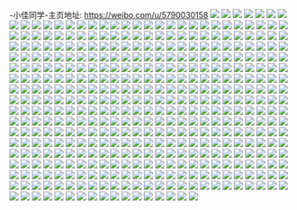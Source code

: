 -小佳同学-主页地址: https://weibo.com/u/5790030158 
![](https://wx4.sinaimg.cn/mw2000/006jQnlcly1h9ipfv0jtij32c034lx6s.jpg) 
![](https://wx4.sinaimg.cn/mw2000/006jQnlcly1h9ipfwfg6dj32c0351b2c.jpg) 
![](https://wx4.sinaimg.cn/mw2000/006jQnlcly1h9ipfs312gj32de35sqv7.jpg) 
![](https://wx4.sinaimg.cn/mw2000/006jQnlcly1h9ipfyxp65j32ct3517wk.jpg) 
![](https://wx4.sinaimg.cn/mw2000/006jQnlcly1h9ipg08amrj326a31tkjm.jpg) 
![](https://wx4.sinaimg.cn/mw2000/006jQnlcly1h9g8qrf9duj32c0340qv6.jpg) 
![](https://wx4.sinaimg.cn/mw2000/006jQnlcly1h9g8qq8lbgj32c0341x6r.jpg) 
![](https://wx4.sinaimg.cn/mw2000/006jQnlcly1h9g8qt1yn3j32c0340u0y.jpg) 
![](https://wx4.sinaimg.cn/mw2000/006jQnlcly1h9g8qu6otgj32c0340qv6.jpg) 
![](https://wx4.sinaimg.cn/mw2000/006jQnlcly1h9g8qofm05j32c034db2a.jpg) 
![](https://wx4.sinaimg.cn/mw2000/006jQnlcly1h9g8qvair9j32c0340npf.jpg) 
![](https://wx4.sinaimg.cn/mw2000/006jQnlcly1h9g8qwcsqij32c02c0hdu.jpg) 
![](https://wx4.sinaimg.cn/mw2000/006jQnlcly1h9g8qx383sj32c02c0hdu.jpg) 
![](https://wx4.sinaimg.cn/mw2000/006jQnlcly1h9g8qy512ij32c02c0u0z.jpg) 
![](https://wx4.sinaimg.cn/mw2000/006jQnlcly1h93rpr3st9j32c03401kz.jpg) 
![](https://wx4.sinaimg.cn/mw2000/006jQnlcly1h93rpsf64wj32c0340x6q.jpg) 
![](https://wx4.sinaimg.cn/mw2000/006jQnlcly1h8z6rzrknij32c03457wj.jpg) 
![](https://wx4.sinaimg.cn/mw2000/006jQnlcly1h8z6rtq82bj32c0341u0z.jpg) 
![](https://wx4.sinaimg.cn/mw2000/006jQnlcly1h8z6s4ak1hj32c034h1kz.jpg) 
![](https://wx4.sinaimg.cn/mw2000/006jQnlcly1h8z6sf46uaj32c0340x6r.jpg) 
![](https://wx4.sinaimg.cn/mw2000/006jQnlcly1h8z6s7jqbaj32c0358npe.jpg) 
![](https://wx4.sinaimg.cn/mw2000/006jQnlcly1h8z6sbf9rmj32c0354npe.jpg) 
![](https://wx4.sinaimg.cn/mw2000/006jQnlcly1h8s23v9cxhj326c331e82.jpg) 
![](https://wx4.sinaimg.cn/mw2000/006jQnlcly1h8s23ue5snj322m34w1ky.jpg) 
![](https://wx4.sinaimg.cn/mw2000/006jQnlcly1h8s23w9kmmj3253300qv6.jpg) 
![](https://wx4.sinaimg.cn/mw2000/006jQnlcly1h8s23xn1s7j326w30db2b.jpg) 
![](https://wx4.sinaimg.cn/mw2000/006jQnlcly1h8c24hqonvj32bj3334qr.jpg) 
![](https://wx4.sinaimg.cn/mw2000/006jQnlcly1h8c24ji3q2j32c034ikjn.jpg) 
![](https://wx4.sinaimg.cn/mw2000/006jQnlcly1h8c24kzeuzj32bn35s1kz.jpg) 
![](https://wx4.sinaimg.cn/mw2000/006jQnlcly1h8c24g081uj32c035pe83.jpg) 
![](https://wx4.sinaimg.cn/mw2000/006jQnlcly1h89nszmkqfj30zk0zkq85.jpg) 
![](https://wx4.sinaimg.cn/mw2000/006jQnlcly1h88j6mf6i6j328233p4qq.jpg) 
![](https://wx4.sinaimg.cn/mw2000/006jQnlcly1h88j6qf32vj32c034l7wk.jpg) 
![](https://wx4.sinaimg.cn/mw2000/006jQnlcly1h88j6vffkij32c034tnpg.jpg) 
![](https://wx4.sinaimg.cn/mw2000/006jQnlcly1h88j6k5bibj32c034he84.jpg) 
![](https://wx4.sinaimg.cn/mw2000/006jQnlcly1h88j6xs3y0j31sc2ds1ky.jpg) 
![](https://wx4.sinaimg.cn/mw2000/006jQnlcly1h88j71259yj32c034qkjn.jpg) 
![](https://wx4.sinaimg.cn/mw2000/006jQnlcly1h82rhocodaj32c03411kz.jpg) 
![](https://wx4.sinaimg.cn/mw2000/006jQnlcly1h82rhjj26cj334033whdw.jpg) 
![](https://wx4.sinaimg.cn/mw2000/006jQnlcly1h82rhs0lr5j334033wx6r.jpg) 
![](https://wx4.sinaimg.cn/mw2000/006jQnlcly1h82rhug7ijj32c02c0hdu.jpg) 
![](https://wx4.sinaimg.cn/mw2000/006jQnlcly1h7ujnffvkwj32c0340kjo.jpg) 
![](https://wx4.sinaimg.cn/mw2000/006jQnlcly1h7ujnc9c87j32c032vqv7.jpg) 
![](https://wx4.sinaimg.cn/mw2000/006jQnlcly1h7ujnhvg58j32c031q4qs.jpg) 
![](https://wx4.sinaimg.cn/mw2000/006jQnlcly1h7ujnjpgulj32c03407wj.jpg) 
![](https://wx4.sinaimg.cn/mw2000/006jQnlcly1h7ujnnffvpj32c034qx6r.jpg) 
![](https://wx4.sinaimg.cn/mw2000/006jQnlcly1h7ujnop4z6j32c0352b2a.jpg) 
![](https://wx4.sinaimg.cn/mw2000/006jQnlcly1h7ujnpr9rtj32c034onpe.jpg) 
![](https://wx4.sinaimg.cn/mw2000/006jQnlcly1h7ujnr0yplj32c032dhdv.jpg) 
![](https://wx4.sinaimg.cn/mw2000/006jQnlcly1h7jprutw7sj32c03417wj.jpg) 
![](https://wx4.sinaimg.cn/mw2000/006jQnlcly1h7jprnxexzj32c0341b2b.jpg) 
![](https://wx4.sinaimg.cn/mw2000/006jQnlcly1h7jpshxmx2j32c0341x6r.jpg) 
![](https://wx4.sinaimg.cn/mw2000/006jQnlcly1h7jpsl4t3xj3286340npe.jpg) 
![](https://wx4.sinaimg.cn/mw2000/006jQnlcly1h7hx97v975j326734f7wi.jpg) 
![](https://wx4.sinaimg.cn/mw2000/006jQnlcly1h7hx99q2m9j32c03414qr.jpg) 
![](https://wx4.sinaimg.cn/mw2000/006jQnlcly1h7hx96z44bj32c0340u0y.jpg) 
![](https://wx4.sinaimg.cn/mw2000/006jQnlcly1h7gue4qnczj31sf16wtn3.jpg) 
![](https://wx4.sinaimg.cn/mw2000/006jQnlcly1h7gue468u4j32i11mv4qp.jpg) 
![](https://wx4.sinaimg.cn/mw2000/006jQnlcly1h7gue52dkrj313u1nntbc.jpg) 
![](https://wx4.sinaimg.cn/mw2000/006jQnlcly1h7gue5wcxpj335s23ukjl.jpg) 
![](https://wx4.sinaimg.cn/mw2000/006jQnlcly1h7c5mhfj6qj326y34uu0y.jpg) 
![](https://wx4.sinaimg.cn/mw2000/006jQnlcly1h7c5mj4esqj32by340npf.jpg) 
![](https://wx4.sinaimg.cn/mw2000/006jQnlcly1h79sp0n1pfj32c0340k4y.jpg) 
![](https://wx4.sinaimg.cn/mw2000/006jQnlcly1h79sp830hhj329b341kjm.jpg) 
![](https://wx4.sinaimg.cn/mw2000/006jQnlcly1h79sp1suu9j32c0341ait.jpg) 
![](https://wx4.sinaimg.cn/mw2000/006jQnlcly1h79sp590thj32c0341gur.jpg) 
![](https://wx4.sinaimg.cn/mw2000/006jQnlcly1h79sozbjr6j32c034dwo0.jpg) 
![](https://wx4.sinaimg.cn/mw2000/006jQnlcly1h79sp6j9ktj31sc2dse02.jpg) 
![](https://wx4.sinaimg.cn/mw2000/006jQnlcly1h79sp914tij32c0340e82.jpg) 
![](https://wx4.sinaimg.cn/mw2000/006jQnlcly1h73yfyjssij32c0340u0z.jpg) 
![](https://wx4.sinaimg.cn/mw2000/006jQnlcly1h73yfv1e9zj31w01w0wx2.jpg) 
![](https://wx4.sinaimg.cn/mw2000/006jQnlcly1h6zdxlb4xej32c0341b2c.jpg) 
![](https://wx4.sinaimg.cn/mw2000/006jQnlcly1h6zdxnew7wj32c0340u0z.jpg) 
![](https://wx4.sinaimg.cn/mw2000/006jQnlcly1h6zdxrvwzwj32c034m4iq.jpg) 
![](https://wx4.sinaimg.cn/mw2000/006jQnlcly1h6zdxpfx8zj32c034hu0z.jpg) 
![](https://wx4.sinaimg.cn/mw2000/006jQnlcly1h6zdxzg44zj32c02c0e82.jpg) 
![](https://wx4.sinaimg.cn/mw2000/006jQnlcly1h6zdxviytjj32c0341kjn.jpg) 
![](https://wx4.sinaimg.cn/mw2000/006jQnlcly1h6zdxivqt0j32c0341au1.jpg) 
![](https://wx4.sinaimg.cn/mw2000/006jQnlcly1h6zdxyn1r4j32c0351tva.jpg) 
![](https://wx4.sinaimg.cn/mw2000/006jQnlcly1h6vzitu2cbj3207340hdu.jpg) 
![](https://wx4.sinaimg.cn/mw2000/006jQnlcly1h6vziv53cij33402c01kz.jpg) 
![](https://wx4.sinaimg.cn/mw2000/006jQnlcly1h6eapfewloj325y264e82.jpg) 
![](https://wx4.sinaimg.cn/mw2000/006jQnlcly1h6eapgocsaj32c02c0npd.jpg) 
![](https://wx4.sinaimg.cn/mw2000/006jQnlcly1h6eapdhggfj326d270hdu.jpg) 
![](https://wx4.sinaimg.cn/mw2000/006jQnlcly1h6b1gaylwgj32bz3404et.jpg) 
![](https://wx4.sinaimg.cn/mw2000/006jQnlcly1h6b1g5k3v9j32bz340to1.jpg) 
![](https://wx4.sinaimg.cn/mw2000/006jQnlcly1h6b1gdo9pgj32bz340nab.jpg) 
![](https://wx4.sinaimg.cn/mw2000/006jQnlcly1h6b1getmq5j32c22c0npe.jpg) 
![](https://wx4.sinaimg.cn/mw2000/006jQnlcly1h6b1giawmjj32c0341e81.jpg) 
![](https://wx4.sinaimg.cn/mw2000/006jQnlcly1h6b1gm3qaxj32bz340x6q.jpg) 
![](https://wx4.sinaimg.cn/mw2000/006jQnlcly1h6b1gnt4vyj32c0340u0z.jpg) 
![](https://wx4.sinaimg.cn/mw2000/006jQnlcly1h6b1gpj1jfj32c03404qs.jpg) 
![](https://wx4.sinaimg.cn/mw2000/006jQnlcly1h62z4vsd5lj32c0341npe.jpg) 
![](https://wx4.sinaimg.cn/mw2000/006jQnlcly1h62z4xa7cuj32c0341e83.jpg) 
![](https://wx4.sinaimg.cn/mw2000/006jQnlcly1h62z4yfkyej32c033zwud.jpg) 
![](https://wx4.sinaimg.cn/mw2000/006jQnlcly1h62z52ebp4j32c0340npk.jpg) 
![](https://wx4.sinaimg.cn/mw2000/006jQnlcly1h62z545ipyj32c03414qs.jpg) 
![](https://wx4.sinaimg.cn/mw2000/006jQnlcly1h62z5519hmj31mp26aahh.jpg) 
![](https://wx4.sinaimg.cn/mw2000/006jQnlcly1h62z55k98oj31o0280dn9.jpg) 
![](https://wx4.sinaimg.cn/mw2000/006jQnlcly1h5x4d4wrjfj30wc1cpq7y.jpg) 
![](https://wx4.sinaimg.cn/mw2000/006jQnlcly1h5x4d64ouij30wc1cjx34.jpg) 
![](https://wx4.sinaimg.cn/mw2000/006jQnlcly1h5x4d3jy7mj316o1kwhdu.jpg) 
![](https://wx4.sinaimg.cn/mw2000/006jQnlcly1h5uqvz639pj32c0314kjm.jpg) 
![](https://wx4.sinaimg.cn/mw2000/006jQnlcly1h5uqvy10l0j32c034hkjn.jpg) 
![](https://wx4.sinaimg.cn/mw2000/006jQnlcly1h5uqw080v9j325q34lnpe.jpg) 
![](https://wx4.sinaimg.cn/mw2000/006jQnlcly1h5uqw491plj32c02c0x6r.jpg) 
![](https://wx4.sinaimg.cn/mw2000/006jQnlcly1h5uqw22e7ej326g32me82.jpg) 
![](https://wx4.sinaimg.cn/mw2000/006jQnlcly1h5uqw16rl9j32c0341hdu.jpg) 
![](https://wx4.sinaimg.cn/mw2000/006jQnlcly1h5uqw31xkyj32c03401ky.jpg) 
![](https://wx4.sinaimg.cn/mw2000/006jQnlcly1h5uqw4x1ynj31r02c04qp.jpg) 
![](https://wx4.sinaimg.cn/mw2000/006jQnlcly1h5mwruyfqdj33403404qu.jpg) 
![](https://wx4.sinaimg.cn/mw2000/006jQnlcly1h5mwrwu1z5j3340340hdx.jpg) 
![](https://wx4.sinaimg.cn/mw2000/006jQnlcly1h5mwryan73j32g43404qs.jpg) 
![](https://wx4.sinaimg.cn/mw2000/006jQnlcly1h4w9gr4jbjj32bz340hdv.jpg) 
![](https://wx4.sinaimg.cn/mw2000/006jQnlcly1h4w9gwoxojj32bz340hdv.jpg) 
![](https://wx4.sinaimg.cn/mw2000/006jQnlcly1h4w9h711dzj32bz340kjq.jpg) 
![](https://wx4.sinaimg.cn/mw2000/006jQnlcly1h4w9fzn0b6j32c02c0u0y.jpg) 
![](https://wx4.sinaimg.cn/mw2000/006jQnlcly1h4w9hbhrrrj32c0340hdu.jpg) 
![](https://wx4.sinaimg.cn/mw2000/006jQnlcly1h4w9hddqiyj32bz340b2b.jpg) 
![](https://wx4.sinaimg.cn/mw2000/006jQnlcly1h4w9heqfcqj32c0340kjm.jpg) 
![](https://wx4.sinaimg.cn/mw2000/006jQnlcly1h4w9hgf4voj32bz340b2a.jpg) 
![](https://wx4.sinaimg.cn/mw2000/006jQnlcly1h4jd5c0jh8j32bz3404qt.jpg) 
![](https://wx4.sinaimg.cn/mw2000/006jQnlcly1h4jd5lrebqj32122zp4qr.jpg) 
![](https://wx4.sinaimg.cn/mw2000/006jQnlcly1h4jd5jfm1dj32bz3401l1.jpg) 
![](https://wx4.sinaimg.cn/mw2000/006jQnlcly1h4jd53tfdlj32bz3407wl.jpg) 
![](https://wx4.sinaimg.cn/mw2000/006jQnlcly1h4g4eus1ktj32bz340npe.jpg) 
![](https://wx4.sinaimg.cn/mw2000/006jQnlcly1h4g4ewmgiuj32by33znpe.jpg) 
![](https://wx4.sinaimg.cn/mw2000/006jQnlcly1h4g4ey70w3j32bz33zu0y.jpg) 
![](https://wx4.sinaimg.cn/mw2000/006jQnlcly1h4g4f6cc2yj32c02kpx6t.jpg) 
![](https://wx4.sinaimg.cn/mw2000/006jQnlcly1h4g4esioyej32c0340u0y.jpg) 
![](https://wx4.sinaimg.cn/mw2000/006jQnlcly1h4g4f8ba41j32bz340b2a.jpg) 
![](https://wx4.sinaimg.cn/mw2000/006jQnlcly1h4g4frw9e4j32bz3401kz.jpg) 
![](https://wx4.sinaimg.cn/mw2000/006jQnlcly1h4ado46j6bj32a532kqv6.jpg) 
![](https://wx4.sinaimg.cn/mw2000/006jQnlcly1h4ado5n2wxj328a340kjm.jpg) 
![](https://wx4.sinaimg.cn/mw2000/006jQnlcly1h4adobpi01j32bz340e83.jpg) 
![](https://wx4.sinaimg.cn/mw2000/006jQnlcly1h4adodrve9j328z33ze82.jpg) 
![](https://wx4.sinaimg.cn/mw2000/006jQnlcly1h4adoiqekij32be33z1kz.jpg) 
![](https://wx4.sinaimg.cn/mw2000/006jQnlcly1h4ado2qs3tj30u01swgwg.jpg) 
![](https://wx4.sinaimg.cn/mw2000/006jQnlcly1h3x5vjb8inj324a340e85.jpg) 
![](https://wx4.sinaimg.cn/mw2000/006jQnlcly1h3x5vqbdevj32c0340nph.jpg) 
![](https://wx4.sinaimg.cn/mw2000/006jQnlcly1h3t1qsh24dj32973277wi.jpg) 
![](https://wx4.sinaimg.cn/mw2000/006jQnlcly1h3t1qthqpyj324u33y7wi.jpg) 
![](https://wx4.sinaimg.cn/mw2000/006jQnlcly1h3t1quv7asj325g33z1ky.jpg) 
![](https://wx4.sinaimg.cn/mw2000/006jQnlcly1h3curn77egj32bn33zx6q.jpg) 
![](https://wx4.sinaimg.cn/mw2000/006jQnlcly1h3curlwax2j32bt340kjo.jpg) 
![](https://wx4.sinaimg.cn/mw2000/006jQnlcly1h3curp92pwj32bk340qv8.jpg) 
![](https://wx4.sinaimg.cn/mw2000/006jQnlcly1h3ahjeitgej30wi1ycn6s.jpg) 
![](https://wx4.sinaimg.cn/mw2000/006jQnlcly1h3ahjezxs4j30wi1yc136.jpg) 
![](https://wx4.sinaimg.cn/mw2000/006jQnlcly1h36kdsg6vfj31o0280kjl.jpg) 
![](https://wx4.sinaimg.cn/mw2000/006jQnlcly1h36kdnaihjj33403404qs.jpg) 
![](https://wx4.sinaimg.cn/mw2000/006jQnlcly1h36kdowp63j322h340hdu.jpg) 
![](https://wx4.sinaimg.cn/mw2000/006jQnlcly1h319yv250fj326k33pb2b.jpg) 
![](https://wx4.sinaimg.cn/mw2000/006jQnlcly1h2veqq10ubj33403404qt.jpg) 
![](https://wx4.sinaimg.cn/mw2000/006jQnlcly1h2vequ3e5dj32c03404qr.jpg) 
![](https://wx4.sinaimg.cn/mw2000/006jQnlcly1h2v00gh4xlj32bh2qrhdu.jpg) 
![](https://wx4.sinaimg.cn/mw2000/006jQnlcly1h2v00iyjsgj31o02807wh.jpg) 
![](https://wx4.sinaimg.cn/mw2000/006jQnlcly1h2quol6e3sj30wi1yc7wh.jpg) 
![](https://wx4.sinaimg.cn/mw2000/006jQnlcly1h2ifm9eo6kj32bz33yhdw.jpg) 
![](https://wx4.sinaimg.cn/mw2000/006jQnlcly1h2ifmb1axqj328w2yhhdu.jpg) 
![](https://wx4.sinaimg.cn/mw2000/006jQnlcly1h2ifmjnzoqj32bk3404qr.jpg) 
![](https://wx4.sinaimg.cn/mw2000/006jQnlcly1h2ifmqz0n4j32be340e85.jpg) 
![](https://wx4.sinaimg.cn/mw2000/006jQnlcly1h2ifmt5ybqj327z334hdv.jpg) 
![](https://wx4.sinaimg.cn/mw2000/006jQnlcly1h2ifmxxfsjj324t30j7wj.jpg) 
![](https://wx4.sinaimg.cn/mw2000/006jQnlcly1h2ifmzxr30j31o0280kjl.jpg) 
![](https://wx4.sinaimg.cn/mw2000/006jQnlcly1h2ifn1tvohj323k2ziqv5.jpg) 
![](https://wx4.sinaimg.cn/mw2000/006jQnlcly1h2ifn41a1tj32as2wfu0y.jpg) 
![](https://wx4.sinaimg.cn/mw2000/006jQnlcly1h280oqxym9j32d4340npf.jpg) 
![](https://wx4.sinaimg.cn/mw2000/006jQnlcly1h25qg1p2h5j31o0280e81.jpg) 
![](https://wx4.sinaimg.cn/mw2000/006jQnlcly1h25qg0x4kej31o0280kjl.jpg) 
![](https://wx4.sinaimg.cn/mw2000/006jQnlcly1h25qg3ty90j3340340e84.jpg) 
![](https://wx4.sinaimg.cn/mw2000/006jQnlcly1h25qg554v6j33403437wj.jpg) 
![](https://wx4.sinaimg.cn/mw2000/006jQnlcly1h25qgc1y8qj31o0280npf.jpg) 
![](https://wx4.sinaimg.cn/mw2000/006jQnlcly1h21cjj1eq6j30wi1ycdw9.jpg) 
![](https://wx4.sinaimg.cn/mw2000/006jQnlcly1h1kxeopweyj329k2xa1l0.jpg) 
![](https://wx4.sinaimg.cn/mw2000/006jQnlcly1h1kxemv76rj32bx3404qt.jpg) 
![](https://wx4.sinaimg.cn/mw2000/006jQnlcly1h1kxeqmqbuj32bb340kjo.jpg) 
![](https://wx4.sinaimg.cn/mw2000/006jQnlcly1h1kxero3zkj3257257e82.jpg) 
![](https://wx4.sinaimg.cn/mw2000/006jQnlcly1h1kxesc1exj32c02c07wi.jpg) 
![](https://wx4.sinaimg.cn/mw2000/006jQnlcly1h1kxets3caj325q340npf.jpg) 
![](https://wx4.sinaimg.cn/mw2000/006jQnlcly1h1kxey2npwj323t3407wk.jpg) 
![](https://wx4.sinaimg.cn/mw2000/006jQnlcly1h1kxezwdqoj31o0280e82.jpg) 
![](https://wx4.sinaimg.cn/mw2000/006jQnlcly1h1f7eyh6isj329e2z8x6p.jpg) 
![](https://wx4.sinaimg.cn/mw2000/006jQnlcly1h1f7f03b2rj32b3340kjm.jpg) 
![](https://wx4.sinaimg.cn/mw2000/006jQnlcly1h1f7exdkqnj32b6340e82.jpg) 
![](https://wx4.sinaimg.cn/mw2000/006jQnlcly1h1f7f1cn4jj32c0340hdu.jpg) 
![](https://wx4.sinaimg.cn/mw2000/006jQnlcly1h1f7f2e188j32bn3401ky.jpg) 
![](https://wx4.sinaimg.cn/mw2000/006jQnlcly1h1f7f456ahj32b32zmnpd.jpg) 
![](https://wx4.sinaimg.cn/mw2000/006jQnlcly1h12nxkjt7fj32882vtnpe.jpg) 
![](https://wx4.sinaimg.cn/mw2000/006jQnlcly1h12nxlvyzsj326c2xn4qq.jpg) 
![](https://wx4.sinaimg.cn/mw2000/006jQnlcly1h12nxgikkbj327d354e81.jpg) 
![](https://wx4.sinaimg.cn/mw2000/006jQnlcly1h12nxn2mwtj325c3401ky.jpg) 
![](https://wx4.sinaimg.cn/mw2000/006jQnlcly1gvqomvomnaj32bj340u0y.jpg) 
![](https://wx4.sinaimg.cn/mw2000/006jQnlcly1gvjw4ez2g9j626q340npe02.jpg) 
![](https://wx4.sinaimg.cn/mw2000/006jQnlcly1gvjw4m6w0vj62c0349e8202.jpg) 
![](https://wx4.sinaimg.cn/mw2000/006jQnlcly1gvjw4qlzvxj32be340kjm.jpg) 
![](https://wx4.sinaimg.cn/mw2000/006jQnlcly1gvjw4rp2eqj62c02c0qv502.jpg) 
![](https://wx4.sinaimg.cn/mw2000/006jQnlcly1gv5y7oi7hsj32c034l4qr.jpg) 
![](https://wx4.sinaimg.cn/mw2000/006jQnlcly1gv5y8fxopsj32bz340b2c.jpg) 
![](https://wx4.sinaimg.cn/mw2000/006jQnlcly1gv5y8hbffqj61uf2f97wh02.jpg) 
![](https://wx4.sinaimg.cn/mw2000/006jQnlcly1gv5y8kahp7j329w2n2e82.jpg) 
![](https://wx4.sinaimg.cn/mw2000/006jQnlcly1guu0un3ofhj62c0341qv702.jpg) 
![](https://wx4.sinaimg.cn/mw2000/006jQnlcly1guu0udi7ktj62bz340e8302.jpg) 
![](https://wx4.sinaimg.cn/mw2000/006jQnlcly1guagny18z1j61o01o0b2902.jpg) 
![](https://wx4.sinaimg.cn/mw2000/006jQnlcly1guago3sq9uj61o0280hdt02.jpg) 
![](https://wx4.sinaimg.cn/mw2000/006jQnlcly1gtgt8zxs5jj32c034dhdv.jpg) 
![](https://wx4.sinaimg.cn/mw2000/006jQnlcly1gtgt92dphqj32bn340b2b.jpg) 
![](https://wx4.sinaimg.cn/mw2000/006jQnlcly1gtgt941za9j32bq3407wj.jpg) 
![](https://wx4.sinaimg.cn/mw2000/006jQnlcly1gtgt8xqw7cj32c02c01kz.jpg) 
![](https://wx4.sinaimg.cn/mw2000/006jQnlcly1gt7bybmzizj33402bt4qq.jpg) 
![](https://wx4.sinaimg.cn/mw2000/006jQnlcly1gt7byadlazj32c02d5b2a.jpg) 
![](https://wx4.sinaimg.cn/mw2000/006jQnlcly1gt7by7f6fqj32c0340qv6.jpg) 
![](https://wx4.sinaimg.cn/mw2000/006jQnlcly1gt7byia8uaj33402d1npg.jpg) 
![](https://wx4.sinaimg.cn/mw2000/006jQnlcly1grzgpx0ln1j30wi1ql7on.jpg) 
![](https://wx4.sinaimg.cn/mw2000/006jQnlcly1grzgq0b458j32bz340hdv.jpg) 
![](https://wx4.sinaimg.cn/mw2000/006jQnlcly1grj8tg16haj32c0340b2j.jpg) 
![](https://wx4.sinaimg.cn/mw2000/006jQnlcly1grj8tnukjpj32c0340npm.jpg) 
![](https://wx4.sinaimg.cn/mw2000/006jQnlcly1grj8u0ryhkj32c03401lb.jpg) 
![](https://wx4.sinaimg.cn/mw2000/006jQnlcly1grj8u7wki3j32c02c0npm.jpg) 
![](https://wx4.sinaimg.cn/mw2000/006jQnlcly1grj8uylowlj32c02c04qy.jpg) 
![](https://wx4.sinaimg.cn/mw2000/006jQnlcly1grj8uftl88j32c02c0npn.jpg) 
![](https://wx4.sinaimg.cn/mw2000/006jQnlcly1grj8uohbq0j32c02c0u19.jpg) 
![](https://wx4.sinaimg.cn/mw2000/006jQnlcly1gqtxa99ceej32c02rohdv.jpg) 
![](https://wx4.sinaimg.cn/mw2000/006jQnlcly1gqtxab5ckqj32c02j17wj.jpg) 
![](https://wx4.sinaimg.cn/mw2000/006jQnlcly1gqtxadkjcpj32c03407wk.jpg) 
![](https://wx4.sinaimg.cn/mw2000/006jQnlcly1gq94ehdevpj32a5340he2.jpg) 
![](https://wx4.sinaimg.cn/mw2000/006jQnlcly1gq94etpa1nj32c03404qy.jpg) 
![](https://wx4.sinaimg.cn/mw2000/006jQnlcly1gq94dmvlo5j32bc340npk.jpg) 
![](https://wx4.sinaimg.cn/mw2000/006jQnlcly1gq94f3gh0ij32c03404qw.jpg) 
![](https://wx4.sinaimg.cn/mw2000/006jQnlcly1gom3up0o0kj30u01407a9.jpg) 
![](https://wx4.sinaimg.cn/mw2000/006jQnlcly1gom3umvnylj30u0140wlg.jpg) 
![](https://wx4.sinaimg.cn/mw2000/006jQnlcly1gom3uolsmfj30u0140dmq.jpg) 
![](https://wx4.sinaimg.cn/mw2000/006jQnlcly1gom3ungiw9j30u0140qcf.jpg) 
![](https://wx4.sinaimg.cn/mw2000/006jQnlcly1gom3ulnjxlj30u0140gvs.jpg) 
![](https://wx4.sinaimg.cn/mw2000/006jQnlcly1gom3uptwyyj30u0140wlk.jpg) 
![](https://wx4.sinaimg.cn/mw2000/006jQnlcly1gn89u1jra6j33402c04qs.jpg) 
![](https://wx4.sinaimg.cn/mw2000/006jQnlcly1gn89uro68yj32c0340x6s.jpg) 
![](https://wx4.sinaimg.cn/mw2000/006jQnlcly1gn89uy94eaj32c02c0npe.jpg) 
![](https://wx4.sinaimg.cn/mw2000/006jQnlcly1gn89v1lfaej32c02c0hdu.jpg) 
![](https://wx4.sinaimg.cn/mw2000/006jQnlcly1gn2j0owmfdj32c0340e84.jpg) 
![](https://wx4.sinaimg.cn/mw2000/006jQnlcly1gmz8vemd4tj30u01407ea.jpg) 
![](https://wx4.sinaimg.cn/mw2000/006jQnlcly1gmz8vdg8s3j30u0140dpp.jpg) 
![](https://wx4.sinaimg.cn/mw2000/006jQnlcly1gmz8vgakjuj30u0140wvx.jpg) 
![](https://wx4.sinaimg.cn/mw2000/006jQnlcly1gmz8vhr6mhj30u0140nep.jpg) 
![](https://wx4.sinaimg.cn/mw2000/006jQnlcly1gf0h0tbdg8j30u00u0dnd.jpg) 
![](https://wx4.sinaimg.cn/mw2000/006jQnlcly1gf0h0ue2szj30u00u0wmz.jpg) 
![](https://wx4.sinaimg.cn/mw2000/006jQnlcly1gf0h0vow1pj30u00u0488.jpg) 
![](https://wx4.sinaimg.cn/mw2000/006jQnlcly1gf0h0ym6c1j30u01407eh.jpg) 
![](https://wx4.sinaimg.cn/mw2000/006jQnlcly1gf0h0sb1goj30u00u07b4.jpg) 
![](https://wx4.sinaimg.cn/mw2000/006jQnlcly1gf0h15fjiej30u0140no8.jpg) 
![](https://wx4.sinaimg.cn/mw2000/006jQnlcly1gez8qwr99pj30u0140amz.jpg) 
![](https://wx4.sinaimg.cn/mw2000/006jQnlcly1gez8qyl3hgj30u0140n9r.jpg) 
![](https://wx4.sinaimg.cn/mw2000/006jQnlcly1gez8r0n3rhj30u01404cz.jpg) 
![](https://wx4.sinaimg.cn/mw2000/006jQnlcly1gez8r2ikgnj30u014015j.jpg) 
![](https://wx4.sinaimg.cn/mw2000/006jQnlcly1gez8r4egl9j30u0140nbk.jpg) 
![](https://wx4.sinaimg.cn/mw2000/006jQnlcly1gehyq84n77j30u00u0anl.jpg) 
![](https://wx4.sinaimg.cn/mw2000/006jQnlcly1gehyq28707j30u00u0k4s.jpg) 
![](https://wx4.sinaimg.cn/mw2000/006jQnlcly1gehyqr772sj30u00u0qh4.jpg) 
![](https://wx4.sinaimg.cn/mw2000/006jQnlcly1gehyr0qqnej30u00u0anx.jpg) 
![](https://wx4.sinaimg.cn/mw2000/006jQnlcly1gehyr53vn3j30u00u0h0k.jpg) 
![](https://wx4.sinaimg.cn/mw2000/006jQnlcly1gehyra8k3ej30u00u0aly.jpg) 
![](https://wx4.sinaimg.cn/mw2000/006jQnlcly1gehyreqg5uj30u00u0gzy.jpg) 
![](https://wx4.sinaimg.cn/mw2000/006jQnlcly1gehyrircj9j30u01407ku.jpg) 
![](https://wx4.sinaimg.cn/mw2000/006jQnlcly1gehyrmjnpnj31400u0ncx.jpg) 
![](https://wx4.sinaimg.cn/mw2000/006jQnlcly1gehyrr0xf0j30u0140tr6.jpg) 
![](https://wx4.sinaimg.cn/mw2000/006jQnlcly1gefuqm39tnj30u00u0tl5.jpg) 
![](https://wx4.sinaimg.cn/mw2000/006jQnlcly1gefuqsphodj30u00u0qfx.jpg) 
![](https://wx4.sinaimg.cn/mw2000/006jQnlcly1gefur1rzyrj30u0140dwb.jpg) 
![](https://wx4.sinaimg.cn/mw2000/006jQnlcly1gefur7160pj30u00u0tlb.jpg) 
![](https://wx4.sinaimg.cn/mw2000/006jQnlcly1gefuqels6vj30u00u07ev.jpg) 
![](https://wx4.sinaimg.cn/mw2000/006jQnlcly1gefuraabuvj30u00u0ds7.jpg) 
![](https://wx4.sinaimg.cn/mw2000/006jQnlcly1gefure67rtj30u00u0161.jpg) 
![](https://wx4.sinaimg.cn/mw2000/006jQnlcly1ge8op9mtngj30u01szwun.jpg) 
![](https://wx4.sinaimg.cn/mw2000/006jQnlcly1gdsjabswuzj30u00u0n7h.jpg) 
![](https://wx4.sinaimg.cn/mw2000/006jQnlcly1gdsjac4p0gj30u00u0wns.jpg) 
![](https://wx4.sinaimg.cn/mw2000/006jQnlcly1gdemwpzh9qj30u00u0gsq.jpg) 
![](https://wx4.sinaimg.cn/mw2000/006jQnlcly1gdbpbxqespj30u00u0aks.jpg) 
![](https://wx4.sinaimg.cn/mw2000/006jQnlcly1gdbpby45qwj30u00u0k4s.jpg) 
![](https://wx4.sinaimg.cn/mw2000/006jQnlcly1gdbpbylhhoj30u0140dwj.jpg) 
![](https://wx4.sinaimg.cn/mw2000/006jQnlcly1gdbpbyzabyj30u00u0qhk.jpg) 
![](https://wx4.sinaimg.cn/mw2000/006jQnlcly1gdbpbzejqbj30u00u0jzh.jpg) 
![](https://wx4.sinaimg.cn/mw2000/006jQnlcly1gdbpbx5dxnj30u01407lt.jpg) 
![](https://wx4.sinaimg.cn/mw2000/006jQnlcly1gdbpbzop0aj30u00u0gzm.jpg) 
![](https://wx4.sinaimg.cn/mw2000/006jQnlcly1gdbpbzys23j30u00u0k0u.jpg) 
![](https://wx4.sinaimg.cn/mw2000/006jQnlcly1gcwklu3775j32c0340npf.jpg) 
![](https://wx4.sinaimg.cn/mw2000/006jQnlcly1gcwklt4jtqj32c02c0qv6.jpg) 
![](https://wx4.sinaimg.cn/mw2000/006jQnlcly1gcwklv9vsfj32c02c0u0z.jpg) 
![](https://wx4.sinaimg.cn/mw2000/006jQnlcly1gcv0qryav2j30u00u046x.jpg) 
![](https://wx4.sinaimg.cn/mw2000/006jQnlcly1gcv0qs8s9cj30u00u0tfs.jpg) 
![](https://wx4.sinaimg.cn/mw2000/006jQnlcly1gcv0qsnndoj30u00u0wpx.jpg) 
![](https://wx4.sinaimg.cn/mw2000/006jQnlcly1gcv0qraogkj30u00u0k3d.jpg) 
![](https://wx4.sinaimg.cn/mw2000/006jQnlcly1gcv0qt8vtaj30u0140qho.jpg) 
![](https://wx4.sinaimg.cn/mw2000/006jQnlcly1gcv0qtkiauj30u00u04a4.jpg) 
![](https://wx4.sinaimg.cn/mw2000/006jQnlcly1gcv0qtxy4vj30u00u0qey.jpg) 
![](https://wx4.sinaimg.cn/mw2000/006jQnlcly1gch0d9i1obj30u00u013v.jpg) 
![](https://wx4.sinaimg.cn/mw2000/006jQnlcly1gch0d92kfej30u014015s.jpg) 
![](https://wx4.sinaimg.cn/mw2000/006jQnlcly1gccd7k83ikj30u00u0n5w.jpg) 
![](https://wx4.sinaimg.cn/mw2000/006jQnlcly1gccd7kkyjqj30u00u0n5t.jpg) 
![](https://wx4.sinaimg.cn/mw2000/006jQnlcly1gb6n6nxen6j30u00u0djj.jpg) 
![](https://wx4.sinaimg.cn/mw2000/006jQnlcly1gb6n6o447lj30u00u043t.jpg) 
![](https://wx4.sinaimg.cn/mw2000/006jQnlcly1gb6n6oagmnj30u00u0wm8.jpg) 
![](https://wx4.sinaimg.cn/mw2000/006jQnlcly1gb6n6ol5y4j31o01o0nig.jpg) 
![](https://wx4.sinaimg.cn/mw2000/006jQnlcly1gb3d4m5mnfj30u01404ap.jpg) 
![](https://wx4.sinaimg.cn/mw2000/006jQnlcly1gb3d4mjkc8j30u0140qg5.jpg) 
![](https://wx4.sinaimg.cn/mw2000/006jQnlcly1gb3d4neu2rj30u0140ak3.jpg) 
![](https://wx4.sinaimg.cn/mw2000/006jQnlcly1gb3d4nwzekj30u014018i.jpg) 
![](https://wx4.sinaimg.cn/mw2000/006jQnlcly1gb3d4ozfouj31400u0n9y.jpg) 
![](https://wx4.sinaimg.cn/mw2000/006jQnlcly1gb3d4pfqbgj30u0140k54.jpg) 
![](https://wx4.sinaimg.cn/mw2000/006jQnlcly1ga5qtrmvgxj30u0140nfd.jpg) 
![](https://wx4.sinaimg.cn/mw2000/006jQnlcly1ga5qtrbnf3j30u0140k6m.jpg) 
![](https://wx4.sinaimg.cn/mw2000/006jQnlcly1ga5qtrzfwjj30u0140aiz.jpg) 
![](https://wx4.sinaimg.cn/mw2000/006jQnlcly1ga5qtsbun3j30u00u00v1.jpg) 
![](https://wx4.sinaimg.cn/mw2000/006jQnlcly1ga5qtsp7ozj30u01407fj.jpg) 
![](https://wx4.sinaimg.cn/mw2000/006jQnlcly1g9vgh4uxcqj30u0140142.jpg) 
![](https://wx4.sinaimg.cn/mw2000/006jQnlcly1g9vgh4f9noj30u0140akb.jpg) 
![](https://wx4.sinaimg.cn/mw2000/006jQnlcly1g9vgh56uq5j30u0140k3o.jpg) 
![](https://wx4.sinaimg.cn/mw2000/006jQnlcly1g9vgh5ozpsj30u0140qdy.jpg) 
![](https://wx4.sinaimg.cn/mw2000/006jQnlcly1g9vgkh0g3yj30u0140grs.jpg) 
![](https://wx4.sinaimg.cn/mw2000/006jQnlcly1g8v97akrjmj30u0140wou.jpg) 
![](https://wx4.sinaimg.cn/mw2000/006jQnlcly1g8v97bbfp0j30u0140n99.jpg) 
![](https://wx4.sinaimg.cn/mw2000/006jQnlcly1g8v97bnkh6j30u01hc7au.jpg) 
![](https://wx4.sinaimg.cn/mw2000/006jQnlcly1g8gn8ywlfpj31401hc1kx.jpg) 
![](https://wx4.sinaimg.cn/mw2000/006jQnlcly1g8gn90qpxgj31401hc4ml.jpg) 
![](https://wx4.sinaimg.cn/mw2000/006jQnlcly1g8gn92bz52j30u01hcgwb.jpg) 
![](https://wx4.sinaimg.cn/mw2000/006jQnlcly1g8gn8ww9l8j32c0340b2b.jpg) 
![](https://wx4.sinaimg.cn/mw2000/006jQnlcly1g8gn95ttiqj32c0340hdu.jpg) 
![](https://wx4.sinaimg.cn/mw2000/006jQnlcly1g8bvfy3l90j30u013xn9d.jpg) 
![](https://wx4.sinaimg.cn/mw2000/006jQnlcly1g8bvfyxcpgj30u0140ami.jpg) 
![](https://wx4.sinaimg.cn/mw2000/006jQnlcly1g8bvfx5ti8j31400u07e7.jpg) 
![](https://wx4.sinaimg.cn/mw2000/006jQnlcly1g8bvg0k8rfj30u0140n87.jpg) 
![](https://wx4.sinaimg.cn/mw2000/006jQnlcly1g8bvg1djqyj30u0140do0.jpg) 
![](https://wx4.sinaimg.cn/mw2000/006jQnlcly1g755v8jhmvj31o027u1kx.jpg) 
![](https://wx4.sinaimg.cn/mw2000/006jQnlcly1g755v99ek9j31o027uhcy.jpg) 
![](https://wx4.sinaimg.cn/mw2000/006jQnlcly1g755va28zcj31mc25ski4.jpg) 
![](https://wx4.sinaimg.cn/mw2000/006jQnlcly1g755v7t509j31mc25sx6g.jpg) 
![](https://wx4.sinaimg.cn/mw2000/006jQnlcly1g755vaqt4cj31o027ub29.jpg) 
![](https://wx4.sinaimg.cn/mw2000/006jQnlcly1g755vbmwrzj31o027uqv5.jpg) 
![](https://wx4.sinaimg.cn/mw2000/006jQnlcly1g6zhbo4tq2j31o021zb2a.jpg) 
![](https://wx4.sinaimg.cn/mw2000/006jQnlcly1g6ljbnbqbhj31o027ux6p.jpg) 
![](https://wx4.sinaimg.cn/mw2000/006jQnlcly1g6ljbo6gw6j31o027uqv5.jpg) 
![](https://wx4.sinaimg.cn/mw2000/006jQnlcly1g5b9v4tfhoj31o027u7wh.jpg) 
![](https://wx4.sinaimg.cn/mw2000/006jQnlcly1g5b9v3homej31o027u1kx.jpg) 
![](https://wx4.sinaimg.cn/mw2000/006jQnlcly1g5b9v5qo62j31o027u1kx.jpg) 
![](https://wx4.sinaimg.cn/mw2000/006jQnlcly1g4pa3ffe0qj30q10yo144.jpg) 
![](https://wx4.sinaimg.cn/mw2000/006jQnlcly1g4pa3fs5efj30q10yoalh.jpg) 
![](https://wx4.sinaimg.cn/mw2000/006jQnlcly1g4pa3gkc00j30q10yods3.jpg) 
![](https://wx4.sinaimg.cn/mw2000/006jQnlcly1g4pa3h1n29j30q10yotic.jpg) 
![](https://wx4.sinaimg.cn/mw2000/006jQnlcly1g4pa3hj9bqj30yo0q1gvj.jpg) 
![](https://wx4.sinaimg.cn/mw2000/006jQnlcly1g4pa3eyryrj30q10yo4a7.jpg) 
![](https://wx4.sinaimg.cn/mw2000/006jQnlcly1g4pa3hyspbj30yo0q1ald.jpg) 
![](https://wx4.sinaimg.cn/mw2000/006jQnlcly1g3g9j546mkj30u013x7dt.jpg) 
![](https://wx4.sinaimg.cn/mw2000/006jQnlcly1g3g9j5thxlj30u0140dn9.jpg) 
![](https://wx4.sinaimg.cn/mw2000/006jQnlcly1g29fthmrqej30u013x4cf.jpg) 
![](https://wx4.sinaimg.cn/mw2000/006jQnlcly1g29ftk61odj30u013xam7.jpg) 
![](https://wx4.sinaimg.cn/mw2000/006jQnlcly1g29ftn0fpsj30u013x4bo.jpg) 
![](https://wx4.sinaimg.cn/mw2000/006jQnlcly1g29fter12ej30u00u0dqg.jpg) 
![](https://wx4.sinaimg.cn/mw2000/006jQnlcly1g262jer1tsj30u0140kde.jpg) 
![](https://wx4.sinaimg.cn/mw2000/006jQnlcly1g262jiycw9j30u01407q9.jpg) 
![](https://wx4.sinaimg.cn/mw2000/006jQnlcly1g262jn7wenj31400u07pr.jpg) 
![](https://wx4.sinaimg.cn/mw2000/006jQnlcly1g262ja5dwvj30u013xtml.jpg) 
![](https://wx4.sinaimg.cn/mw2000/006jQnlcly1g1hre18eewj30u013yq98.jpg) 
![](https://wx4.sinaimg.cn/mw2000/006jQnlcly1g1gd40p5ndj30u013x4el.jpg) 
![](https://wx4.sinaimg.cn/mw2000/006jQnlcly1g1gd3zwkzzj30u013x7jy.jpg) 
![](https://wx4.sinaimg.cn/mw2000/006jQnlcly1g1gd41v8toj30u013xnc9.jpg) 
![](https://wx4.sinaimg.cn/mw2000/006jQnlcly1g1gd42iv64j30u013xh11.jpg) 
![](https://wx4.sinaimg.cn/mw2000/006jQnlcly1fxgqtjv4bhj30qo0qowhx.jpg) 
![](https://wx4.sinaimg.cn/mw2000/006jQnlcly1fsgqytzsh1j31901o0kjm.jpg) 
![](https://wx4.sinaimg.cn/mw2000/006jQnlcly1fsgqyvu9hcj315o1jkkjl.jpg) 
![](https://wx4.sinaimg.cn/mw2000/006jQnlcly1frz2uzh79uj31901o0npd.jpg) 
![](https://wx4.sinaimg.cn/mw2000/006jQnlcly1frz2v291oqj31901o01ky.jpg) 
![](https://wx4.sinaimg.cn/mw2000/006jQnlcly1frz2v3mcxbj30rt112dug.jpg) 
![](https://wx4.sinaimg.cn/mw2000/006jQnlcly1frz2v54lc3j30rt112tnr.jpg) 
![](https://wx4.sinaimg.cn/mw2000/006jQnlcly1frz2v849edj31901o04qq.jpg) 
![](https://wx4.sinaimg.cn/mw2000/006jQnlcly1frz2varfv1j31901o04qq.jpg) 
![](https://wx4.sinaimg.cn/mw2000/006jQnlcly1fri5xlm90tj31jk1jknpe.jpg) 
![](https://wx4.sinaimg.cn/mw2000/006jQnlcly1fri5y157d6j31jk1jke82.jpg) 
![](https://wx4.sinaimg.cn/mw2000/006jQnlcly1fri5z45y6mj31jk1jkb2a.jpg) 
![](https://wx4.sinaimg.cn/mw2000/006jQnlcly1fri615a04xj315o1jkx6p.jpg) 
![](https://wx4.sinaimg.cn/mw2000/006jQnlcly1fri61exwtxj31jk1jkb2a.jpg) 
![](https://wx4.sinaimg.cn/mw2000/006jQnlcly1fri61ql46vj31jk1jke82.jpg) 
![](https://wx4.sinaimg.cn/mw2000/006jQnlcly1fri6240jxij31jk1jk000.jpg) 
![](https://wx4.sinaimg.cn/mw2000/006jQnlcly1fri62fttvhj31jk1jkkjm.jpg) 
![](https://wx4.sinaimg.cn/mw2000/006jQnlcly1fri6303x93j31jk1jk4qr.jpg) 
![](https://wx4.sinaimg.cn/mw2000/006jQnlcly1frepdmpqoej31o01o07wi.jpg) 
![](https://wx4.sinaimg.cn/mw2000/006jQnlcly1frepdql8n2j31jk1jkx6p.jpg) 
![](https://wx4.sinaimg.cn/mw2000/006jQnlcly1frepdvgxjoj31o01o0b2a.jpg) 
![](https://wx4.sinaimg.cn/mw2000/006jQnlcly1frepdz8fwaj31jk1jkqv5.jpg) 
![](https://wx4.sinaimg.cn/mw2000/006jQnlcly1frepe3zmzqj31jk1jk1ky.jpg) 
![](https://wx4.sinaimg.cn/mw2000/006jQnlcly1frepe8qpmxj31jk1jkqv5.jpg) 
![](https://wx4.sinaimg.cn/mw2000/006jQnlcly1frepeebh19j31jk15oquy.jpg) 
![](https://wx4.sinaimg.cn/mw2000/006jQnlcly1fr5gej3anej31o01o04qp.jpg) 
![](https://wx4.sinaimg.cn/mw2000/006jQnlcly1fr5gemh85bj315o1jkhdt.jpg) 
![](https://wx4.sinaimg.cn/mw2000/006jQnlcly1fr2qb8s7luj31o01o0x6p.jpg) 
![](https://wx4.sinaimg.cn/mw2000/006jQnlcly1fr2qbazufgj31f01f0b29.jpg) 
![](https://wx4.sinaimg.cn/mw2000/006jQnlcly1fr1rl67vssj31901o0npe.jpg) 
![](https://wx4.sinaimg.cn/mw2000/006jQnlcly1fr1rl9qkchj31901o0u0x.jpg) 
![](https://wx4.sinaimg.cn/mw2000/006jQnlcly1fr1rldhe9oj31901o0npd.jpg) 
![](https://wx4.sinaimg.cn/mw2000/006jQnlcly1fr1rlgxe3oj31901o0kjl.jpg) 
![](https://wx4.sinaimg.cn/mw2000/006jQnlcly1fr1rlkpkkej31901o0u0x.jpg) 
![](https://wx4.sinaimg.cn/mw2000/006jQnlcly1fr1rlpcr95j31901o0qv5.jpg) 
![](https://wx4.sinaimg.cn/mw2000/006jQnlcly1fr1rlt5o06j31jk1jke81.jpg) 
![](https://wx4.sinaimg.cn/mw2000/006jQnlcly1fr1rlwptd7j31jk1jke81.jpg) 
![](https://wx4.sinaimg.cn/mw2000/006jQnlcly1fr1rm1ufq7j31901o0npd.jpg) 
![](https://wx4.sinaimg.cn/mw2000/006jQnlcly1fqwwsl96zgj31901o01ky.jpg) 
![](https://wx4.sinaimg.cn/mw2000/006jQnlcly1fqwwsqtz0pj31901o01ky.jpg) 
![](https://wx4.sinaimg.cn/mw2000/006jQnlcly1fqwwsyil7sj315o1jkkjl.jpg) 
![](https://wx4.sinaimg.cn/mw2000/006jQnlcly1fqwwt42gs7j315o1jku0x.jpg) 
![](https://wx4.sinaimg.cn/mw2000/006jQnlcly1fqpzk3kp92j30xc18gb29.jpg) 
![](https://wx4.sinaimg.cn/mw2000/006jQnlcly1fqpzk5sxwgj30pi0y0ncl.jpg) 
![](https://wx4.sinaimg.cn/mw2000/006jQnlcly1fqpzk7ysdyj30pi0y0qrb.jpg) 
![](https://wx4.sinaimg.cn/mw2000/006jQnlcly1fqpzkan179j31901o04qp.jpg) 
![](https://wx4.sinaimg.cn/mw2000/006jQnlcly1fqicmntjibj315o1jku0x.jpg) 
![](https://wx4.sinaimg.cn/mw2000/006jQnlcly1fqicmpudxjj31901o0b29.jpg) 
![](https://wx4.sinaimg.cn/mw2000/006jQnlcly1fqfjm9nettj31jk1jkkjm.jpg) 
![](https://wx4.sinaimg.cn/mw2000/006jQnlcly1fqfjmde5j2j31o01o0b2a.jpg) 
![](https://wx4.sinaimg.cn/mw2000/006jQnlcly1fqeevuv5vjj31901o0kjl.jpg) 
![](https://wx4.sinaimg.cn/mw2000/006jQnlcly1fqeewbh7haj30u01hc1kx.jpg) 
![](https://wx4.sinaimg.cn/mw2000/006jQnlcly1fqaa6djhrtj315o1jku0x.jpg) 
![](https://wx4.sinaimg.cn/mw2000/006jQnlcly1fq8gqe0wzjj315o1jke82.jpg) 
![](https://wx4.sinaimg.cn/mw2000/006jQnlcly1fq8gqgkth1j315o1jkb2a.jpg) 
![](https://wx4.sinaimg.cn/mw2000/006jQnlcly1fpxiudknqvj31jk1jku0x.jpg) 
![](https://wx4.sinaimg.cn/mw2000/006jQnlcly1fpxiuv4b34j31jk1jke82.jpg) 
![](https://wx4.sinaimg.cn/mw2000/006jQnlcly1fpjmuyzlajj30u0140ql0.jpg) 
![](https://wx4.sinaimg.cn/mw2000/006jQnlcly1fpjmvfihvtj31901o0qv5.jpg) 
![](https://wx4.sinaimg.cn/mw2000/006jQnlcly1fpjmvpz56pj30u0140x0u.jpg) 
